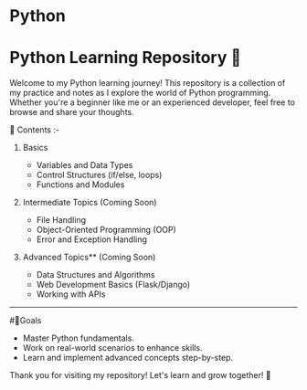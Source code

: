 # Python
# Python Learning Repository 🐍

Welcome to my Python learning journey! This repository is a collection of my practice and notes as I explore the world of Python programming. Whether you're a beginner like me or an experienced developer, feel free to browse and share your thoughts.


 📖 Contents :-

1. Basics
   - Variables and Data Types  
   - Control Structures (if/else, loops)  
   - Functions and Modules  

2. Intermediate Topics (Coming Soon) 
   - File Handling  
   - Object-Oriented Programming (OOP)  
   - Error and Exception Handling  

3. Advanced Topics** (Coming Soon) 
   - Data Structures and Algorithms  
   - Web Development Basics (Flask/Django)  
   - Working with APIs  

---

#🚀Goals

- Master Python fundamentals.  
- Work on real-world scenarios to enhance skills.  
- Learn and implement advanced concepts step-by-step.  


Thank you for visiting my repository! Let's learn and grow together! 🌟
